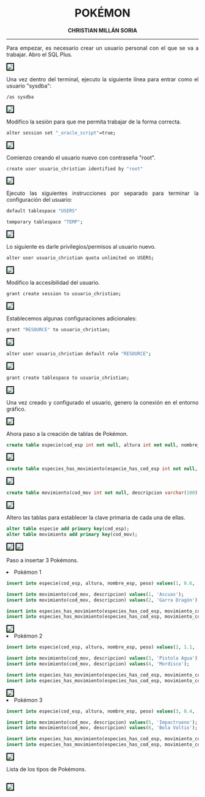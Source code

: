 <style>
  h1, h4{
    text-align: center;
    font-weight: bold;
    border: none;
    margin-bottom: 0px;
  }

  p{
    text-align: justify;
  }

  img{
    border: 2px solid black;
  }

  #ex{
    border: none;
  }
</style>

<h1>POKÉMON</h1>

<h4>CHRISTIAN MILLÁN SORIA</h4>

<hr>

<p>Para empezar, es necesario crear un usuario personal con el que se va a trabajar. Abro el SQL Plus.</p>

<img src="img/1.png">

<p>Una vez dentro del terminal, ejecuto la siguiente línea para entrar como el usuario "sysdba":</p>

```bash
/as sysdba
```

<img src="img/2.png">

<p>Modifico la sesión para que me permita trabajar de la forma correcta.</p>

```bash
alter session set "_oracle_script"=true;
```

<img src="img/3.png">

<p>Comienzo creando el usuario nuevo con contraseña "root".</p>

```bash
create user usuario_christian identified by "root"
```

<img src="img/4.png">

<p>Ejecuto las siguientes instrucciones por separado para terminar la configuración del usuario:</p>

```bash
default tablespace "USERS"
```

```bash
temporary tablespace "TEMP";
```

<img src="img/5.png">

<p>Lo siguiente es darle privilegios/permisos al usuario nuevo.</p>

```bash
alter user usuario_christian quota unlimited on USERS;
```
<img src="img/6.png">

<p>Modifico la accesibilidad del usuario.</p>

```bash
grant create session to usuario_christian;
```

<img src="img/7.png">

<p>Establecemos algunas configuraciones adicionales:</p>

```bash
grant "RESOURCE" to usuario_christian;
```

<img src="img/8.png">

```bash
alter user usuario_christian default role "RESOURCE";
```

<img src="img/9.png">

```bash
grant create tablespace to usuario_christian;
```

<img src="img/10.png">

<p>Una vez creado y configurado el usuario, genero la conexión en el entorno gráfico.</p>

<img src="img/11.png">

<p>Ahora paso a la creación de tablas de Pokémon.</p>

```sql
create table especie(cod_esp int not null, altura int not null, nombre_esp varchar(45) not null, peso int not null);
```

<img src="img/12.png">

```sql
create table especies_has_movimiento(especie_has_cod_esp int not null, movimiento_cod_mov int not null, primary key (especie_has_cod_esp, movimiento_cod_mov));
```

<img src="img/13.png">

```sql
create table movimiento(cod_mov int not null, descripcion varchar(100) not null);
```

<img src="img/14.png">

<p>Altero las tablas para establecer la clave primaria de cada una de ellas.</p>

```sql
alter table especie add primary key(cod_esp);
alter table movimiento add primary key(cod_mov);
```

<img src="img/15.png">

<img src="img/17.png">

<p>Paso a insertar 3 Pokémons.</p>

<li>Pokémon 1</li>

```sql
insert into especie(cod_esp, altura, nombre_esp, peso) values(1, 0.6, 'Charmander', 8.5);

insert into movimiento(cod_mov, descripcion) values(1, 'Ascuas');
insert into movimiento(cod_mov, descripcion) values(2, 'Garra Dragón');

insert into especies_has_movimiento(especies_has_cod_esp, movimiento_cod_mov) values(1, 1);
insert into especies_has_movimiento(especies_has_cod_esp, movimiento_cod_mov) values(1, 2);
```

<img src="img/18.png">

<li>Pokémon 2</li>

```sql
insert into especie(cod_esp, altura, nombre_esp, peso) values(2, 1.1, 'Squirtle', 9.0);

insert into movimiento(cod_mov, descripcion) values(3, 'Pistola Agua');
insert into movimiento(cod_mov, descripcion) values(4, 'Mordisco');

insert into especies_has_movimiento(especies_has_cod_esp, movimiento_cod_mov) values(2, 3);
insert into especies_has_movimiento(especies_has_cod_esp, movimiento_cod_mov) values(2, 4);
```

<img src="img/18.png">

<li>Pokémon 3</li>

```sql
insert into especie(cod_esp, altura, nombre_esp, peso) values(3, 0.4, 'Pikachu', 6.0);

insert into movimiento(cod_mov, descripcion) values(5, 'Impactrueno');
insert into movimiento(cod_mov, descripcion) values(6, 'Bola Voltio');

insert into especies_has_movimiento(especies_has_cod_esp, movimiento_cod_mov) values(3, 5);
insert into especies_has_movimiento(especies_has_cod_esp, movimiento_cod_mov) values(3, 6);
```

<img src="img/18.png">

<p>Lista de los tipos de Pokémons.</p>

```sql

```

<img src="img/19.png">
